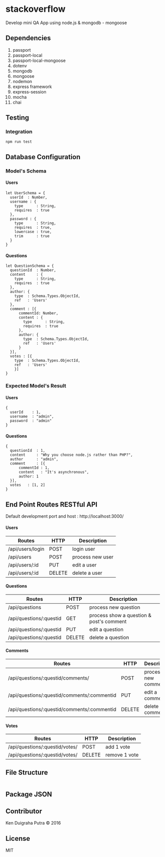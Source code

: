 # stackoverflow
Develop mini QA App using node.js & mongodb - mongoose

## Dependencies
1. passport
2. passport-local
3. passport-local-mongoose
4. dotenv
5. mongodb
6. mongoose
7. nodemon
8. express framework
9. express-session
10. mocha
11. chai

## Testing
### Integration
`npm run test`

## Database Configuration

### Model's Schema
#### Users
```
let UserSchema = {
  userId  : Number,
  username : {
    type      : String,
    requires  : true
  },
  password : {
    type      : String,
    requires  : true,
    lowercase : true,
    trim      : true
  }
}
```

#### Questions
```
let QuestionSchema = {
  questionId  : Number,
  content     : {
    type      : String,
    requires  : true
  },
  author: {
    type  : Schema.Types.ObjectId,
    ref   : 'Users'
  },
  comment : [{
      commentId: Number,
      content : {
        type      : String,
        requires  : true
      },
      author: {
        type  : Schema.Types.ObjectId,
        ref   : 'Users'
      }
  }],
  votes : [{
    type  : Schema.Types.ObjectId,
    ref   : 'Users'
    }]
}
```

### Expected Model's Result
#### Users
```
{
  userId    : 1,
  username  : "admin",
  password  : "admin"
}
```
#### Questions
```
{
  questionId  : 1,
  content     : "Why you choose node.js rather than PHP?",
  author      : "admin",
  comment     : [{
      commentId : 1,
      content   : "It's asynchronous",
      author: 1
  }],
  votes   : [1, 2]
}
```

## End Point Routes RESTful API
Default development port and host : http://localhost:3000/
#### Users
| Routes | HTTP | Description |
|--------|------|-------------|
| /api/users/login | POST | login user |
| /api/users | POST | process new user |
| /api/users/:id | PUT  | edit a user |
| /api/users/:id | DELETE | delete a user |
#### Questions
| Routes | HTTP | Description |
|--------|------|-------------|
| /api/questions | POST | process new question |
| /api/questions/:questid | GET | process show a question & post's comment |
| /api/questions/:questid | PUT  | edit a question |
| /api/questions/:questid | DELETE | delete a question |
#### Comments
| Routes | HTTP | Description |
|--------|------|-------------|
| /api/questions/:questid/comments/ | POST | process new comment |
| /api/questions/:questid/comments/:commentid | PUT  | edit a comment |
| /api/questions/:questid/comments/:commentid | DELETE | delete a comment |
#### Votes
| Routes | HTTP | Description |
|--------|------|-------------|
| /api/questions/:questid/votes/ | POST | add 1 vote |
| /api/questions/:questid/votes/ | DELETE | remove 1 vote |

## File Structure
```

```

## Package JSON

## Contributor
Ken Duigraha Putra &copy; 2016

## License
MIT
